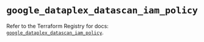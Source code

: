 # `google_dataplex_datascan_iam_policy`

Refer to the Terraform Registry for docs: [`google_dataplex_datascan_iam_policy`](https://registry.terraform.io/providers/hashicorp/google/6.14.0/docs/resources/dataplex_datascan_iam_policy).

